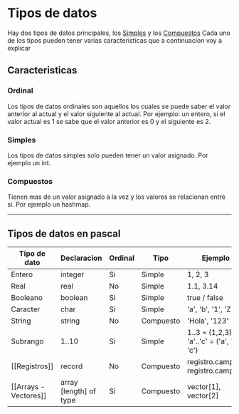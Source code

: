 # Tipos de datos

Hay dos tipos de datos principales, los [Simples](#simples) y los [Compuestos](#compuestos)
Cada uno de los tipos pueden tener varias caracteristicas que a continuacion voy a explicar

## Caracteristicas

### Ordinal

Los tipos de datos ordinales son aquellos los cuales se puede saber el valor anterior al actual y el valor siguiente al actual. Por ejemplo: un entero, si el valor actual es 1 se sabe que el valor anterior es 0 y el siguiente es 2.

### Simples

Los tipos de datos simples solo pueden tener un valor asignado.
Por ejemplo un int.

### Compuestos

Tienen mas de un valor asignado a la vez y los valores se relacionan entre si.
Por ejemplo un hashmap.

---

## Tipos de datos en pascal

| Tipo de dato          | Declaracion            | Ordinal | Tipo      | Ejemplo                                    |
| --------------------- | ---------------------- | ------- | --------- | ------------------------------------------ |
| Entero                | integer                | Si      | Simple    | 1, 2, 3                                    |
| Real                  | real                   | No      | Simple    | 1.1, 3.14                                  |
| Booleano              | boolean                | Si      | Simple    | true / false                               |
| Caracter              | char                   | Si      | Simple    | 'a', 'b', '1', 'Z'                         |
| String                | string                 | No      | Compuesto | 'Hola', '123'                              |
| Subrango              | 1..10                  | Si      | Simple    | 1..3 = (1,2,3), 'a'..'c' = ('a', 'b', 'c') |
| [[Registros]]         | record                 | No      | Compuesto | registro.campo1, registro.campo2           |
| [[Arrays - Vectores]] | array [length] of type | Si      | Compuesto | vector[1], vector[2]                       |
